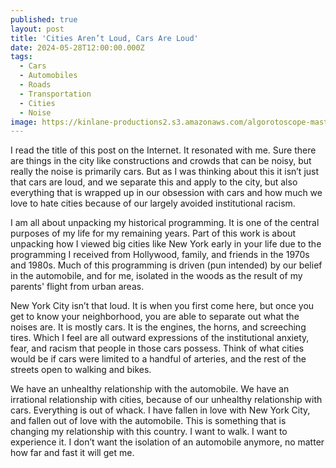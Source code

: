 ```yaml
---
published: true
layout: post
title: 'Cities Aren’t Loud, Cars Are Loud'
date: 2024-05-28T12:00:00.000Z
tags:
  - Cars
  - Automobiles
  - Roads
  - Transportation
  - Cities
  - Noise
image: https://kinlane-productions2.s3.amazonaws.com/algorotoscope-master/american-dream-fundamental-only-walk-zone.jpeg
---
```

 I read the title of this post on the Internet. It resonated with me. Sure there are things in the city like constructions and crowds that can be noisy, but really the noise is primarily cars. But as I was thinking about this it isn’t just that cars are loud, and we separate this and apply to the city, but also everything that is wrapped up in our obsession with cars and how much we love to hate cities because of our largely avoided institutional racism.

I am all about unpacking my historical programming. It is one of the central purposes of my life for my remaining years. Part of this work is about unpacking how I viewed big cities like New York early in your life due to the programming I received from Hollywood, family, and friends in the 1970s and 1980s. Much of this programming is driven (pun intended) by our belief in the automobile, and for me, isolated in the woods as the result of my parents' flight from urban areas. 

New York City isn’t that loud. It is when you first come here, but once you get to know your neighborhood, you are able to separate out what the noises are. It is mostly cars. It is the engines, the horns, and screeching tires. Which I feel are all outward expressions of the institutional anxiety, fear, and racism that people in those cars possess. Think of what cities would be if cars were limited to a handful of arteries, and the rest of the streets open to walking and bikes. 

We have an unhealthy relationship with the automobile. We have an irrational relationship with cities, because of our unhealthy relationship with cars. Everything is out of whack. I have fallen in love with New York City, and fallen out of love with the automobile. This is something that is changing my relationship with this country. I want to walk. I want to experience it. I don’t want the isolation of an automobile anymore, no matter how far and fast it will get me.